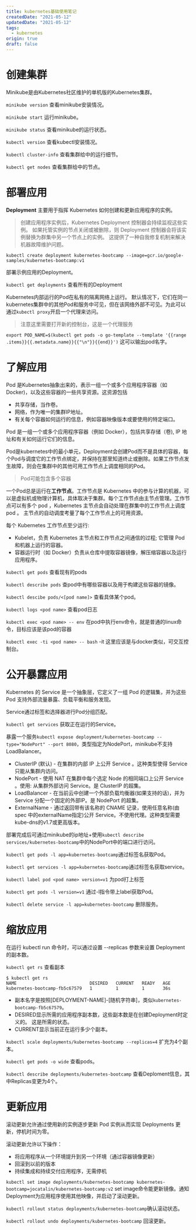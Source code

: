 ```yaml
---
title: kubernetes基础使用笔记
createdDate: "2021-05-12"
updatedDate: "2021-05-12"
tags:
  - kubernetes
origin: true
draft: false
---
```


# 创建集群

Minikube是由Kubernetes社区维护的单机版的Kubernetes集群。

`minikube version` 查看minikube安装情况。

`minikube start` 运行minikube。

`minikube status` 查看minikube的运行状态。

`kubectl version` 查看kubectl安装情况。

`kubectl cluster-info` 查看集群给中的运行细节。

`kubectl get nodes` 查看集群给中的节点。

# 部署应用

**Deployment** 主要用于指挥 Kubernetes 如何创建和更新应用程序的实例。
> 创建应用程序实例后，Kubernetes Deployment 控制器会持续监视这些实例。 如果托管实例的节点关闭或被删除，则 Deployment 控制器会将该实例替换为群集中另一个节点上的实例。 这提供了一种自我修复机制来解决机器故障维护问题。

```
kubectl create deployment kubernetes-bootcamp --image=gcr.io/google-samples/kubernetes-bootcamp:v1
```
部署示例应用的Deployment。

`kubectl get deployments` 查看所有的Deployment

Kubernetes内部运行的Pod在私有的隔离网络上运行。 默认情况下，它们在同一kubernetes集群中的其他Pod和服务中可见，但在该网络外部不可见。为此可以通过`kubectl proxy`开启一个代理来访问。
> 注意这里需要打开新的控制台，这是一个代理服务

`export POD_NAME=$(kubectl get pods -o go-template --template '{{range .items}}{{.metadata.name}}{{"\n"}}{{end}}')` 这可以输出pod名字。

# 了解应用

Pod 是Kubernetes抽象出来的，表示一组一个或多个应用程序容器（如Docker)，以及这些容器的一些共享资源。这资源包括
* 共享存储，当作卷。
* 网络，作为唯一的集群IP地址。
* 有关每个容器如何运行的信息，例如容器映像版本或要使用的特定端口。

Pod 是一组一个或多个应用程序容器（例如 Docker），包括共享存储（卷), IP 地址和有关如何运行它们的信息。

Pod是kubernetes中的最小单元，Deployment会创建Pod而不是具体的容器，每个Pod与调度它的工作节点绑定，并保持在那里知道终止或删除。如果工作节点发生故障，则会在集群中的其他可用工作节点上调度相同的Pod。

> Pod可能包含多个容器

一个Pod总是运行在**工作节点**。工作节点是 Kubernetes 中的参与计算的机器，可以是虚拟机或物理计算机，具体取决于集群。每个工作节点由主节点管理。工作节点可以有多个 pod ，Kubernetes 主节点会自动处理在群集中的工作节点上调度 pod 。 主节点的自动调度考量了每个工作节点上的可用资源。

每个 Kubernetes 工作节点至少运行:

* Kubelet，负责 Kubernetes 主节点和工作节点之间通信的过程; 它管理 Pod 和机器上运行的容器。
* 容器运行时（如 Docker）负责从仓库中提取容器镜像，解压缩容器以及运行应用程序。

`kubectl get pods` 查看现有的pods

`kubectl describe pods` 查pod中有哪些容器以及用于构建这些容器的镜像。

`kubectl descibe pods/<[pod name]>` 查看具体某个pod。

`kubectl logs <pod name>` 查看pod日志

`kubectl exec <pod name> -- env` 在pod中执行env命令，就是普通的linux命令，目标应该是该pod的容器

`kubectl exec -ti <pod name> -- bash` -it 这里应该是与docker类似，可交互控制台。

# 公开暴露应用

Kubernetes 的 Service 是一个抽象层，它定义了一组 Pod 的逻辑集，并为这些 Pod 支持外部流量暴露、负载平衡和服务发现。

Service通过标签和选择器进行Pod分组匹配。

`kubectl get services` 获取正在运行的Service。

暴露一个服务`kubectl expose deployment/kubernetes-bootcamp --type="NodePort" --port 8080`，类型指定为NodePort，minikube不支持LoadBalancer。

* ClusterIP (默认) - 在集群的内部 IP 上公开 Service 。这种类型使得 Service 只能从集群内访问。
* NodePort - 使用 NAT 在集群中每个选定 Node 的相同端口上公开 Service 。使用<NodeIP>:<NodePort> 从集群外部访问 Service。是 ClusterIP 的超集。
* LoadBalancer - 在当前云中创建一个外部负载均衡器(如果支持的话)，并为 Service 分配一个固定的外部IP。是 NodePort 的超集。
* ExternalName - 通过返回带有该名称的 CNAME 记录，使用任意名称(由 spec 中的externalName指定)公开 Service。不使用代理。这种类型需要kube-dns的v1.7或更高版本。

部署完成后可通过minikube的ip地址+使用`kubectl describe services/kubernetes-bootcamp`中的NodePort中的端口进行访问。

`kubectl get pods -l app=kubernetes-bootcamp`通过标签名获取Pod。

`kubectl get services -l app=kubernetes-bootcamp`通过标签名获取service。

`kubectl label pod <pod name> version=v1` 为pod打上标签

`kubectl get pods -l version=v1` 通过-l指令带上label获取Pod。

`kubectl delete service -l app=kubernetes-bootcamp` 删除服务。

# 缩放应用

在运行 kubectl run 命令时，可以通过设置 --replicas 参数来设置 Deployment 的副本数。

`kubectl get rs` 查看副本
```shell
$ kubectl get rs
NAME                            DESIRED   CURRENT   READY   AGE
kubernetes-bootcamp-fb5c67579   1         1         1       36s
```

* 副本名字是按照[DEPLOYMENT-NAME]-[随机字符串]，类似`kubernetes-bootcamp-fb5c67579`。
* DESIRED显示所需的应用程序副本数，这些副本数是在创建Deployment时定义的。 这是所需的状态。
* CURRENT显示当前正在运行多少个副本。

`kubectl scale deployments/kubernetes-bootcamp --replicas=4` 扩充为4个副本。

`kubectl get pods -o wide` 查看pods。

`kubectl describe deployments/kubernetes-bootcamp` 查看Deploment信息，其中Replicas变更为4个。

# 更新应用

滚动更新允许通过使用新的实例逐步更新 Pod 实例从而实现 Deployments 更新，停机时间为零。

滚动更新允许以下操作：

* 将应用程序从一个环境提升到另一个环境（通过容器镜像更新）
* 回滚到以前的版本
* 持续集成和持续交付应用程序，无需停机

`kubectl set image deployments/kubernetes-bootcamp kubernetes-bootcamp=jocatalin/kubernetes-bootcamp:v2` set image命令能更新镜像。通知Deployment为应用程序使用其他映像，并启动了滚动更新。

`kubectl rollout status deployments/kubernetes-bootcamp`确认滚动状态。

`kubectl rollout undo deployments/kubernetes-bootcamp` 回滚更新。


